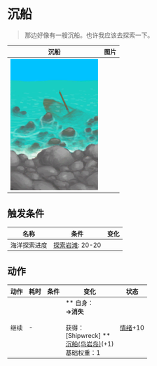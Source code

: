 # 沉船  
> 那边好像有一艘沉船。也许我应该去探索一下。  
  
  沉船  |   图片   
 ----  |  ----:   
   |  <img decoding="async" src="Sprite/Shipwreck.png" href="a.md" style="max-width:300px;max-height:300px;">   
  
## 触发条件  
名称  |  条件  |  变化  
----  |  ----  |  ----  
海洋探索进度  |  [探索岩滩](Exploration_Rocks.md): 20-20  |    
## 动作  
动作  |  耗时  |  条件  |  变化  |  状态  
----  |  ----  |  ----  |  ----  |  ----  
继续<br>  |  -  |    |  ** 自身：**<br>→消失<br><br>** 获得： **<br>** [Shipwreck]  **<br>  [沉船(鸟岩岛)](Shipwreck.md)(+1)<br>基础权重：1  |  [情绪](Morale.md)+10  


<script>document.title="沉船 - 卡牌生存百科 Card Survival Wiki";</script>
